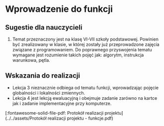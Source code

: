 # Wprowadzenie do funkcji

## Sugestie dla nauczycieli

1. Temat przeznaczony jest na klasę VI-VII szkoły podstawowej. Powinien być zrealizowany w klasie, w której zostały już przeprowadzone zajęcia związane z programowaniem. Do poprawnego przyswojenia tematu wymagane jest rozumienie takich pojęć jak: algorytm, instrukcja warunkowa, pętla.

## Wskazania do realizacji

* Lekcja 3 nieznacznie odbiega od tematu funkcji, wprowadzając pojęcie globalności i lokalności zmiennych.
* Lekcja 4 jest lekcją ewaluacyjną i obejmuje zadanie zarówno na kartce jak i zadanie implementacyjne przy komputerze.

[:fontawesome-solid-file-pdf: Protokół realizacji projektu](../../assets/Protokół realizacji projektu - funkcje.pdf)
